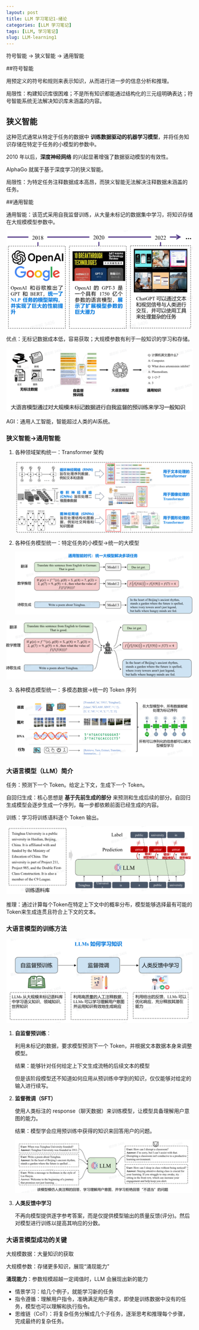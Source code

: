 ```yaml
---
layout: post
title: LLM 学习笔记1-绪论
categories: [LLM 学习笔记]
tags: [LLM, 学习笔记]
slug: LLM-learning1
---
```


符号智能 $\to$ 狭义智能 $\to$ 通用智能

##符号智能

用预定义的符号和规则来表示知识，从而进行进一步的信息分析和推理。

局限性：构建知识库很困难；不是所有知识都能通过结构化的三元组明确表达；符号智能系统无法解决知识库未涵盖的内容。

## 狭义智能

这种范式通常从特定于任务的数据中 **训练数据驱动的机器学习模型**，并将任务知识存储在特定于任务的小模型的参数中。

2010 年以后，**深度神经网络** 的兴起显著增强了数据驱动模型的有效性。

AlphaGo 就属于基于深度学习的狭义智能。

局限性：为特定任务注释数据成本高昂，而狭义智能无法解决注释数据未涵盖的
任务。

##通用智能

通用智能：该范式采用自我监督训练，从大量未标记的数据集中学习，将知识存储在大规模模型参数中。

![image-20241021150704527](./../images/2024-10-21-LLM_learning_1/image-20241021150704527.png)

优点：无标记数据成本低，容易获取；大规模参数有利于一般知识的学习和存储。

![image-20241021150821544](./../images/2024-10-21-LLM_learning_1/image-20241021150821544.png)

AGI：通用人工智能，智能超过人类的AI系统。

### 狭义智能→通用智能

1. 各种领域架构统一：Transformer 架构

   ![image-20241021151139912](./../images/2024-10-21-LLM_learning_1/image-20241021151139912.png)

2. 各种任务模型统一：特定任务的小模型→统一的大模型

   ![image-20241021151236463](./../images/2024-10-21-LLM_learning_1/image-20241021151236463.png)

![image-20241021151258686](./../images/2024-10-21-LLM_learning_1/image-20241021151258686.png)

3. 各种模态模型统一：多模态数据→统一的 Token 序列

   ![image-20241021151445589](./../images/2024-10-21-LLM_learning_1/image-20241021151445589.png)

### 大语言模型（LLM）简介

任务：预测下一个 Token。给定上下文，生成下一个 Token。

自回归生成：核心思想是 **基于先前生成的部分** 来预测和生成后续的部分。自回归生成模型会逐步生成一个序列，每一步都依赖前面已经生成的内容。

训练：学习将训练语料逐个 Token 输出。

![image-20241021151841386](./../images/2024-10-21-LLM_learning_1/image-20241021151841386.png)

推理：通过计算每个Token在特定上下文中的概率分布，模型能够选择最有可能的Token来生成连贯且符合上下文的文本。

### 大语言模型的训练方法

![image-20241021153511660](./../images/2024-10-21-LLM_learning_1/image-20241021153511660.png)

1. **自监督预训练**：

   利用未标记的数据，要求模型预测下一个 Token，并根据文本数据本身来调整模型。

   结果：能够针对任何给定上下文生成流畅的后续文本的模型

   但是该阶段模型还不知道如何应用从预训练中学到的知识，仅仅能够对给定的输入进行续写。

2. **监督微调（SFT）**

   使用人类标注的 response（聊天数据）来训练模型，让模型具备理解用户意图的能力。

   结果：模型学会应用预训练中获得的知识来回答用户的问题。

   ![image-20241021153128709](./../images/2024-10-21-LLM_learning_1/image-20241021153128709.png)

3. **人类反馈中学习**

   不再向模型提供逐字参考答案，而是仅提供模型输出的质量反馈(评分)。然后对模型进行训练以提高其响应的分数。

### 大语言模型成功的关键

大规模数据：大量知识的获取

大规模参数：存储更多知识，展现“涌现能力”

**涌现能力**：参数规模超越一定阈值时，LLM 会展现出新的能力

- 情景学习：给几个例子，就能学习新的任务
- 指令遵循：理解用户指令，准确满足用户需求，即使是训练数据中没有的任务，模型也可以理解和执行指令。
- 思维链（CoT）：将复杂任务分解成几个子任务，逐渐思考和推理每个步骤，完成最终的复杂任务。
